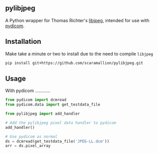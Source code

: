 pylibjpeg
---------
A Python wrapper for Thomas Richter's
[libjpeg](https://github.com/thorfdbg/libjpeg), intended
for use with [pydicom](https://github.com/pydicom/pydicom).

Installation
------------

Make take a minute or two to install due to the need to compile ``libjpeg``
```bash
pip install git+https://github.com/scaramallion/pylibjpeg.git
```

Usage
-----
With pydicom
............
```python
from pydicom import dcmread
from pydicom.data import get_testdata_file

from pylibjpeg import add_handler

# Add the pylibjpeg pixel data handler to pydicom
add_handler()

# Use pydicom as normal
ds = dcmread(get_testdata_file('JPEG-LL.dcm'))
arr = ds.pixel_array
```
